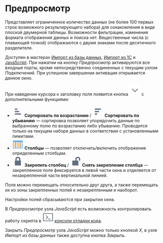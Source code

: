 # Предпросмотр

Представляет ограниченное количество данных (не более 100 первых строк возможного результирующего набора) для ознакомления в виде плоской двумерной таблицы. Возможности фильтрации, изменения формата отображения данных и поиска нет. Вещественные числа (с плавающей точкой) отображаются с двумя знаками после десятичного разделителя.

Доступен в мастерах [Импорт из базы данных](../../integration/import/database.md), [Импорт из 1С](../../integration/import/1c-db.md) и [JavaScript](../../processors/transformation/java-script/README.md). При нажатии на кнопку *Предпросмотр* активируются все входные порты, кроме непосредственно соединенных с текущим узлом *Подключений*. При успешном завершении активации открывается данное окно.

При наведении курсора к заголовку поля появится кнопка ![ ](../../images/icons/toolbar-controls/down_default.svg) с дополнительными функциями:

* ![ ](../../images/icons/toolbar-controls/low-to-hight_default.svg) **Сортировать по возрастанию** / ![ ](../../images/icons/toolbar-controls/hight-to-low_default.svg) **Сортировать по убыванию** — сортировка позволяет упорядочить данные по выбранному полю по возрастанию либо убыванию. Проводится только на текущем наборе данных в соответствии с установленными лимитами.
* ![ ](../../images/icons/grid/columns.svg) **Столбцы** — позволяет отключить/включить отображение определенным столбцам.
* ![ ](../../images/icons/toolbar-controls/locked_default.svg) **Закрепить столбец** / ![ ](../../images/icons/toolbar-controls/unlocked_default.svg) **Снять закрепление столбца** — закрепленное поле фиксируется в левой части окна и отделяется от незакрепленной части вертикальной линией.

Поля можно перемещать относительно друг друга, а также перемещать их из зоны закрепленных полей к незакрепленным и наоборот.

Настройки полей сбрасываются при закрытии окна.

В *Предпросмотре* узла *JavaScript* есть возможность контролировать работу скрипта в ![консоль](../../images/icons/javascript/console.svg) [консоли отладки кода](../../processors/transformation/java-script/console.md).

Закрыть *Предпросмотр* узла *JavaScript* можно только кнопкой *X*, в узле *Импорт из базы данных* также доступна кнопка *Закрыть*.
